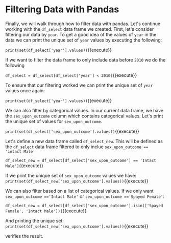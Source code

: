 # Filtering Data with Pandas

Finally, we will walk through how to filter data with pandas. Let's continue working with the `df_select` data frame we created. 
First, let's consider filtering our data by `year`. To get a good idea of the values of `year` in the data we can print the unique set of `year` values by executing the following:

`print(set(df_select['year'].values))`{{execute}}

If we want to filter the data frame to only include data before `2010` we do the following

`df_select = df_select[df_select['year'] < 2010]`{{execute}}

To ensure that our filtering worked we can print the unique set of `year` values once again:

`print(set(df_select['year'].values))`{{execute}}

We can also filter by categorical values. In our current data frame, we have the `sex_upon_outcome` column which contains categorical values. Let's print the unique set of values for `sex_upon_outcome`.

`print(set(df_select['sex_upon_outcome'].values))`{{execute}}

Let's define a new data frame called `df_select_new`. This will be defined as the `df_select` data frame filtered to only inclue `sex_upon_outcome == 'intact Male'`

`df_select_new = df_select[df_select['sex_upon_outcome'] == 'Intact Male']`{{execute}}

If we print the unique set of `sex_upon_outcome` values we have:
`print(set(df_select_new['sex_upon_outcome'].values))`{{execute}}

We can also filter based on a list of categorical values. If we only want `sex_upon_outcome =='Intact Male'` or `sex_upon_outcome =='Spayed Female'`:

`df_select_new = df_select[df_select['sex_upon_outcome'].isin(['Spayed Female', 'Intact Male'])]`{{execute}}

And printing the unique set:
`print(set(df_select_new['sex_upon_outcome'].values))`{{execute}}

verifies the result.



